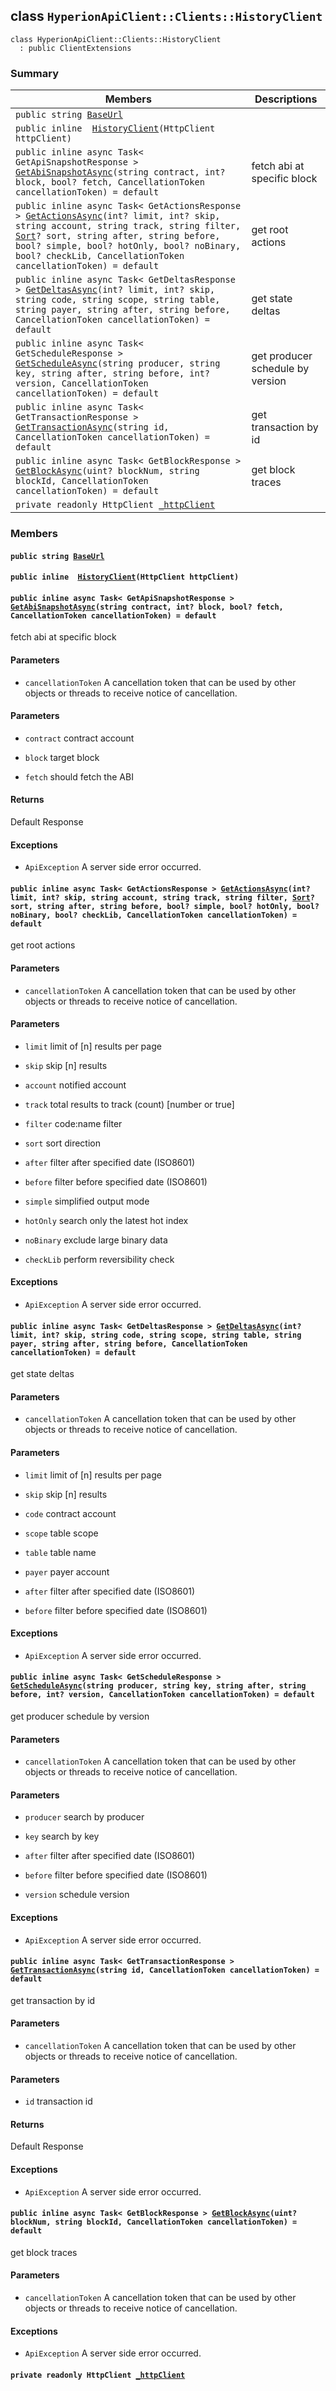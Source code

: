 ## class `HyperionApiClient::Clients::HistoryClient` 

```
class HyperionApiClient::Clients::HistoryClient
  : public ClientExtensions
```

### Summary

 Members                        | Descriptions                                
--------------------------------|---------------------------------------------
`public string `[`BaseUrl`](#class_hyperion_api_client_1_1_clients_1_1_history_client_1a5e5e1c3b42a6c7ab84f8aeca3c9e570c) | 
`public inline  `[`HistoryClient`](#class_hyperion_api_client_1_1_clients_1_1_history_client_1afb0bb1a0f3845eb1875cb41a202e6e7e)`(HttpClient httpClient)` | 
`public inline async Task< GetApiSnapshotResponse > `[`GetAbiSnapshotAsync`](#class_hyperion_api_client_1_1_clients_1_1_history_client_1acf64321b0c1cbee53fa031aba5d3125d)`(string contract, int? block, bool? fetch, CancellationToken cancellationToken) = default` | fetch abi at specific block
`public inline async Task< GetActionsResponse > `[`GetActionsAsync`](#class_hyperion_api_client_1_1_clients_1_1_history_client_1aa6d8280d420cbebbe276925cd762965d)`(int? limit, int? skip, string account, string track, string filter, `[`Sort`](.github/workflows/documentation/md/HyperionApiClient--Models.md#namespace_hyperion_api_client_1_1_models_1ab865d2a43d5c0a9363bf5112589ea852)`? sort, string after, string before, bool? simple, bool? hotOnly, bool? noBinary, bool? checkLib, CancellationToken cancellationToken) = default` | get root actions
`public inline async Task< GetDeltasResponse > `[`GetDeltasAsync`](#class_hyperion_api_client_1_1_clients_1_1_history_client_1a797cb65f1f8d94ef24c8038542e5de47)`(int? limit, int? skip, string code, string scope, string table, string payer, string after, string before, CancellationToken cancellationToken) = default` | get state deltas
`public inline async Task< GetScheduleResponse > `[`GetScheduleAsync`](#class_hyperion_api_client_1_1_clients_1_1_history_client_1a28d621db2dafdc7461bbfd8a6fa5b64b)`(string producer, string key, string after, string before, int? version, CancellationToken cancellationToken) = default` | get producer schedule by version
`public inline async Task< GetTransactionResponse > `[`GetTransactionAsync`](#class_hyperion_api_client_1_1_clients_1_1_history_client_1ae275f7865fb94efdbd55893b279f944d)`(string id, CancellationToken cancellationToken) = default` | get transaction by id
`public inline async Task< GetBlockResponse > `[`GetBlockAsync`](#class_hyperion_api_client_1_1_clients_1_1_history_client_1a9926e9c95e3de2101968520481bd0257)`(uint? blockNum, string blockId, CancellationToken cancellationToken) = default` | get block traces
`private readonly HttpClient `[`_httpClient`](#class_hyperion_api_client_1_1_clients_1_1_history_client_1ad46239d4d974eb6987f330cce204da62) | 

### Members

#### `public string `[`BaseUrl`](#class_hyperion_api_client_1_1_clients_1_1_history_client_1a5e5e1c3b42a6c7ab84f8aeca3c9e570c) 

#### `public inline  `[`HistoryClient`](#class_hyperion_api_client_1_1_clients_1_1_history_client_1afb0bb1a0f3845eb1875cb41a202e6e7e)`(HttpClient httpClient)` 

#### `public inline async Task< GetApiSnapshotResponse > `[`GetAbiSnapshotAsync`](#class_hyperion_api_client_1_1_clients_1_1_history_client_1acf64321b0c1cbee53fa031aba5d3125d)`(string contract, int? block, bool? fetch, CancellationToken cancellationToken) = default` 

fetch abi at specific block

#### Parameters
* `cancellationToken` A cancellation token that can be used by other objects or threads to receive notice of cancellation.

#### Parameters
* `contract` contract account

* `block` target block

* `fetch` should fetch the ABI

#### Returns
Default Response

#### Exceptions
* `ApiException` A server side error occurred.

#### `public inline async Task< GetActionsResponse > `[`GetActionsAsync`](#class_hyperion_api_client_1_1_clients_1_1_history_client_1aa6d8280d420cbebbe276925cd762965d)`(int? limit, int? skip, string account, string track, string filter, `[`Sort`](.github/workflows/documentation/md/HyperionApiClient--Models.md#namespace_hyperion_api_client_1_1_models_1ab865d2a43d5c0a9363bf5112589ea852)`? sort, string after, string before, bool? simple, bool? hotOnly, bool? noBinary, bool? checkLib, CancellationToken cancellationToken) = default` 

get root actions

#### Parameters
* `cancellationToken` A cancellation token that can be used by other objects or threads to receive notice of cancellation.

#### Parameters
* `limit` limit of [n] results per page

* `skip` skip [n] results

* `account` notified account

* `track` total results to track (count) [number or true]

* `filter` code:name filter

* `sort` sort direction

* `after` filter after specified date (ISO8601)

* `before` filter before specified date (ISO8601)

* `simple` simplified output mode

* `hotOnly` search only the latest hot index

* `noBinary` exclude large binary data

* `checkLib` perform reversibility check

#### Exceptions
* `ApiException` A server side error occurred.

#### `public inline async Task< GetDeltasResponse > `[`GetDeltasAsync`](#class_hyperion_api_client_1_1_clients_1_1_history_client_1a797cb65f1f8d94ef24c8038542e5de47)`(int? limit, int? skip, string code, string scope, string table, string payer, string after, string before, CancellationToken cancellationToken) = default` 

get state deltas

#### Parameters
* `cancellationToken` A cancellation token that can be used by other objects or threads to receive notice of cancellation.

#### Parameters
* `limit` limit of [n] results per page

* `skip` skip [n] results

* `code` contract account

* `scope` table scope

* `table` table name

* `payer` payer account

* `after` filter after specified date (ISO8601)

* `before` filter before specified date (ISO8601)

#### Exceptions
* `ApiException` A server side error occurred.

#### `public inline async Task< GetScheduleResponse > `[`GetScheduleAsync`](#class_hyperion_api_client_1_1_clients_1_1_history_client_1a28d621db2dafdc7461bbfd8a6fa5b64b)`(string producer, string key, string after, string before, int? version, CancellationToken cancellationToken) = default` 

get producer schedule by version

#### Parameters
* `cancellationToken` A cancellation token that can be used by other objects or threads to receive notice of cancellation.

#### Parameters
* `producer` search by producer

* `key` search by key

* `after` filter after specified date (ISO8601)

* `before` filter before specified date (ISO8601)

* `version` schedule version

#### Exceptions
* `ApiException` A server side error occurred.

#### `public inline async Task< GetTransactionResponse > `[`GetTransactionAsync`](#class_hyperion_api_client_1_1_clients_1_1_history_client_1ae275f7865fb94efdbd55893b279f944d)`(string id, CancellationToken cancellationToken) = default` 

get transaction by id

#### Parameters
* `cancellationToken` A cancellation token that can be used by other objects or threads to receive notice of cancellation.

#### Parameters
* `id` transaction id

#### Returns
Default Response

#### Exceptions
* `ApiException` A server side error occurred.

#### `public inline async Task< GetBlockResponse > `[`GetBlockAsync`](#class_hyperion_api_client_1_1_clients_1_1_history_client_1a9926e9c95e3de2101968520481bd0257)`(uint? blockNum, string blockId, CancellationToken cancellationToken) = default` 

get block traces

#### Parameters
* `cancellationToken` A cancellation token that can be used by other objects or threads to receive notice of cancellation.

#### Exceptions
* `ApiException` A server side error occurred.

#### `private readonly HttpClient `[`_httpClient`](#class_hyperion_api_client_1_1_clients_1_1_history_client_1ad46239d4d974eb6987f330cce204da62) 

